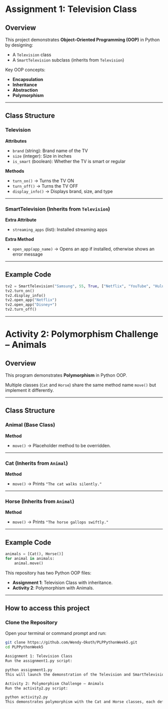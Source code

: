 # Assignment 1: Television Class 

## Overview
This project demonstrates **Object-Oriented Programming (OOP)** in Python by designing:
- A `Television` class
- A `SmartTelevision` subclass (inherits from `Television`)

Key OOP concepts:
- **Encapsulation**
- **Inheritance**
- **Abstraction**
- **Polymorphism**

---

## Class Structure

### **Television**
**Attributes**
- `brand` (string): Brand name of the TV
- `size` (integer): Size in inches
- `is_smart` (boolean): Whether the TV is smart or regular

**Methods**
- `turn_on()` → Turns the TV ON
- `turn_off()` → Turns the TV OFF
- `display_info()` → Displays brand, size, and type

---

### **SmartTelevision** (Inherits from `Television`)
**Extra Attribute**
- `streaming_apps` (list): Installed streaming apps

**Extra Method**
- `open_app(app_name)` → Opens an app if installed, otherwise shows an error message

---

## Example Code
```python
tv2 = SmartTelevision("Samsung", 55, True, ["Netflix", "YouTube", "Hulu"])
tv2.turn_on()
tv2.display_info()
tv2.open_app("Netflix")
tv2.open_app("Disney+")
tv2.turn_off()
```


---

# Activity 2: Polymorphism Challenge – Animals

## Overview
This program demonstrates **Polymorphism** in Python OOP.

Multiple classes (`Cat` and `Horse`) share the same method name `move()` but implement it differently.

---

## Class Structure

### **Animal** (Base Class)
**Method**
- `move()` → Placeholder method to be overridden.

---

### **Cat** (Inherits from `Animal`)
**Method**
- `move()` → Prints `"The cat walks silently."`

---

### **Horse** (Inherits from `Animal`)
**Method**
- `move()` → Prints `"The horse gallops swiftly."`

---

## Example Code
```python
animals = [Cat(), Horse()]
for animal in animals:
    animal.move()
```

This repository has two Python OOP files:

- **Assignment 1**: Television Class with inheritance.
- **Activity 2**: Polymorphism with Animals.

---

##  How to access this project

### Clone the Repository

Open your terminal or command prompt and run:

```bash
git clone https://github.com/Wendy-Okoth/PLPPythonWeek5.git
cd PLPPythonWeek5

Assignment 1: Television Class
Run the assignment1.py script:

python assignment1.py
This will launch the demonstration of the Television and SmartTelevision classes—showing how to turn the TV on/off, display info, and open streaming apps.

Activity 2: Polymorphism Challenge – Animals
Run the activity2.py script:

python activity2.py
This demonstrates polymorphism with the Cat and Horse classes, each defining its own version of the move() method.


